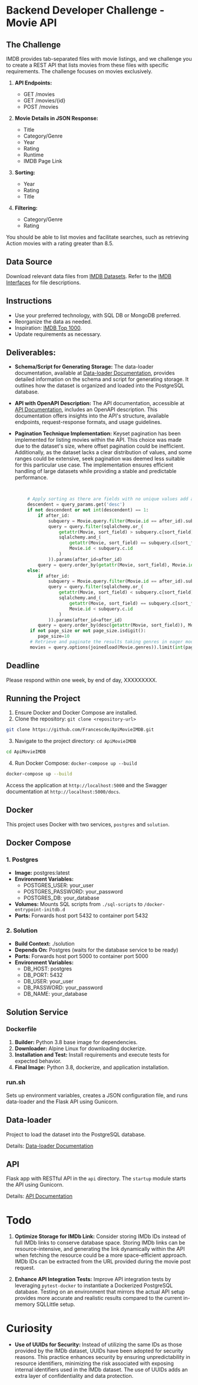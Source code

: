 # Backend Developer Challenge - Movie API

## The Challenge

IMDB provides tab-separated files with movie listings, and we challenge you to create a REST API that lists movies from these files with specific requirements. The challenge focuses on movies exclusively.

1. **API Endpoints:**
   - GET /movies
   - GET /movies/{id}
   - POST /movies

2. **Movie Details in JSON Response:**
   - Title
   - Category/Genre
   - Year
   - Rating
   - Runtime
   - IMDB Page Link

3. **Sorting:**
   - Year
   - Rating
   - Title

4. **Filtering:**
   - Category/Genre
   - Rating

You should be able to list movies and facilitate searches, such as retrieving Action movies with a rating greater than 8.5.

## Data Source

Download relevant data files from [IMDB Datasets](https://datasets.imdbws.com/). Refer to the [IMDB Interfaces](https://www.imdb.com/interfaces/) for file descriptions.

## Instructions

- Use your preferred technology, with SQL DB or MongoDB preferred.
- Reorganize the data as needed.
- Inspiration: [IMDB Top 1000](https://www.imdb.com/search/title/?groups=top_1000&view=simple&sort=user_rating,desc).
- Update requirements as necessary.

## Deliverables:
  - **Schema/Script for Generating Storage:**
    The data-loader documentation, available at [Data-loader Documentation](https://github.com/Francescde/ApiMovieIMDB/tree/main/solution/data-loader), provides detailed information on the schema and script for generating storage. It outlines how the dataset is organized and loaded into the PostgreSQL database.

  - **API with OpenAPI Description:**
    The API documentation, accessible at [API Documentation](https://github.com/Francescde/ApiMovieIMDB/tree/main/solution/api), includes an OpenAPI description. This documentation offers insights into the API's structure, available endpoints, request-response formats, and usage guidelines.

  - **Pagination Technique Implementation:**
    Keyset pagination has been implemented for listing movies within the API. This choice was made due to the dataset's size, where offset pagination could be inefficient. Additionally, as the dataset lacks a clear distribution of values, and some ranges could be extensive, seek pagination was deemed less suitable for this particular use case. The implementation ensures efficient handling of large datasets while providing a stable and predictable performance.
```python
    

        # Apply sorting as there are fields with no unique values add a second field to ensure being deterministic
        descendent = query_params.get('desc')
        if not descendent or not int(descendent) == 1:
            if after_id:
                subquery = Movie.query.filter(Movie.id == after_id).subquery()
                query = query.filter(sqlalchemy.or_(
                    getattr(Movie, sort_field) > subquery.c[sort_field],
                    sqlalchemy.and_(
                        getattr(Movie, sort_field) == subquery.c[sort_field],
                        Movie.id < subquery.c.id
                    )
                )).params(after_id=after_id)
            query = query.order_by(getattr(Movie, sort_field), Movie.id)
        else:
            if after_id:
                subquery = Movie.query.filter(Movie.id == after_id).subquery()
                query = query.filter(sqlalchemy.or_(
                    getattr(Movie, sort_field) < subquery.c[sort_field],
                    sqlalchemy.and_(
                        getattr(Movie, sort_field) == subquery.c[sort_field],
                        Movie.id < subquery.c.id
                    )
                )).params(after_id=after_id)
            query = query.order_by(desc(getattr(Movie, sort_field)), Movie.id)
         if not page_size or not page_size.isdigit():
            page_size=10
         # Retrieve and paginate the results taking genres in eager mode
         movies = query.options(joinedload(Movie.genres)).limit(int(page_size)).all()  # Adjust the limit as needed


```
## Deadline

Please respond within one week, by end of day, XXXXXXXXX.

## Running the Project

1. Ensure Docker and Docker Compose are installed.
2. Clone the repository: `git clone <repository-url>`
```bash
git clone https://github.com/Francescde/ApiMovieIMDB.git
```
3. Navigate to the project directory: `cd ApiMovieIMDB`
```bash
cd ApiMovieIMDB
```
4. Run Docker Compose: `docker-compose up --build`
```bash
docker-compose up --build
```

Access the application at `http://localhost:5000` and the Swagger documentation at `http://localhost:5000/docs`.


## Docker

This project uses Docker with two services, `postgres` and `solution`.

## Docker Compose

### 1. Postgres

- **Image:** postgres:latest
- **Environment Variables:**
  - POSTGRES_USER: your_user
  - POSTGRES_PASSWORD: your_password
  - POSTGRES_DB: your_database
- **Volumes:** Mounts SQL scripts from `./sql-scripts` to `/docker-entrypoint-initdb.d`
- **Ports:** Forwards host port 5432 to container port 5432

### 2. Solution

- **Build Context:** ./solution
- **Depends On:** Postgres (waits for the database service to be ready)
- **Ports:** Forwards host port 5000 to container port 5000
- **Environment Variables:**
  - DB_HOST: postgres
  - DB_PORT: 5432
  - DB_USER: your_user
  - DB_PASSWORD: your_password
  - DB_NAME: your_database

## Solution Service

### Dockerfile

1. **Builder:** Python 3.8 base image for dependencies.
2. **Downloader:** Alpine Linux for downloading dockerize.
3. **Installation and Test:** Install requirements and execute tests for expected behavior.
4. **Final Image:** Python 3.8, dockerize, and application installation.

### run.sh

Sets up environment variables, creates a JSON configuration file, and runs data-loader and the Flask API using Gunicorn.

## Data-loader

Project to load the dataset into the PostgreSQL database.

Details: [Data-loader Documentation](https://github.com/Francescde/ApiMovieIMDB/tree/main/solution/data-loader)

## API

Flask app with RESTful API in the `api` directory. The `startup` module starts the API using Gunicorn.

Details: [API Documentation](https://github.com/Francescde/ApiMovieIMDB/tree/main/solution/api)


# Todo

1. **Optimize Storage for IMDb Link:**
   Consider storing IMDb IDs instead of full IMDb links to conserve database space. Storing IMDb links can be resource-intensive, and generating the link dynamically within the API when fetching the resource could be a more space-efficient approach. IMDb IDs can be extracted from the URL provided during the movie post request.

2. **Enhance API Integration Tests:**
   Improve API integration tests by leveraging `pytest-docker` to instantiate a Dockerized PostgreSQL database. Testing on an environment that mirrors the actual API setup provides more accurate and realistic results compared to the current in-memory SQLLittle setup.

# Curiosity

- **Use of UUIDs for Security:**
  Instead of utilizing the same IDs as those provided by the IMDb dataset, UUIDs have been adopted for security reasons. This practice enhances security by ensuring unpredictability in resource identifiers, minimizing the risk associated with exposing internal identifiers used in the IMDb dataset. The use of UUIDs adds an extra layer of confidentiality and data protection.